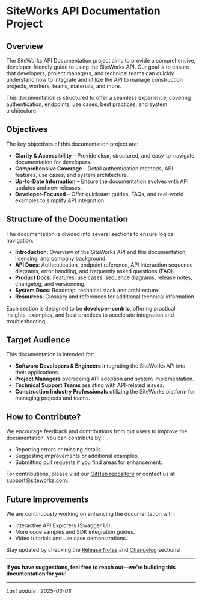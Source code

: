 # SiteWorks API Documentation Project

## Overview

The SiteWorks API Documentation project aims to provide a comprehensive, developer-friendly guide to using the SiteWorks API. Our goal is to ensure that developers, project managers, and technical teams can quickly understand how to integrate and utilize the API to manage construction projects, workers, teams, materials, and more.

This documentation is structured to offer a seamless experience, covering authentication, endpoints, use cases, best practices, and system architecture.

## Objectives

The key objectives of this documentation project are:

- **Clarity & Accessibility** – Provide clear, structured, and easy-to-navigate documentation for developers.
- **Comprehensive Coverage** – Detail authentication methods, API features, use cases, and system architecture.
- **Up-to-Date Information** – Ensure the documentation evolves with API updates and new releases.
- **Developer-Focused** – Offer quickstart guides, FAQs, and real-world examples to simplify API integration.

## Structure of the Documentation

The documentation is divided into several sections to ensure logical navigation:

- **Introduction**: Overview of the SiteWorks API and this documentation, licensing, and company background.
- **API Docs**: Authentication, endpoint reference, API interaction sequence diagrams, error handling, and frequently asked questions (FAQ).
- **Product Docs**: Features, use cases, sequence diagrams, release notes, changelog, and versionning.
- **System Docs**: Roadmap, technical stack and architecture.
- **Resources**: Glossary and references for additional technical information.

Each section is designed to be **developer-centric**, offering practical insights, examples, and best practices to accelerate integration and troubleshooting.

## Target Audience

This documentation is intended for:

- **Software Developers & Engineers** integrating the SiteWorks API into their applications.
- **Project Managers** overseeing API adoption and system implementation.
- **Technical Support Teams** assisting with API-related issues.
- **Construction Industry Professionals** utilizing the SiteWorks platform for managing projects and teams.

## How to Contribute?

We encourage feedback and contributions from our users to improve the documentation. You can contribute by:

- Reporting errors or missing details.
- Suggesting improvements or additional examples.
- Submitting pull requests if you find areas for enhancement.

For contributions, please visit our [GitHub repository](https://github.com/rui202212/siteworks-api-docs.git) or contact us at [support@siteworks.com](mailto:support@siteworks.com).

## Future Improvements

We are continuously working on enhancing the documentation with:

- Interactive API Explorers (Swagger UI).
- More code samples and SDK integration guides.
- Video tutorials and use case demonstrations.

Stay updated by checking the [Release Notes](../product-docs/release-notes.md) and [Changelog](../product-docs/changelog.md) sections!

---

**If you have suggestions, feel free to reach out—we’re building this documentation for you!**

---

_Last update : 2025-03-08_
